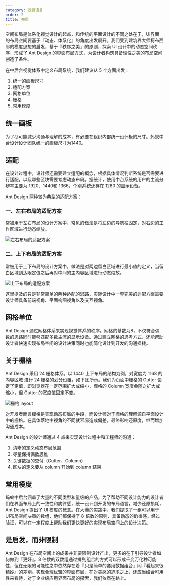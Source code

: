 ```yaml
---
category: 视觉语言
order: 2
title: 布局
---
```


空间布局是体系化视觉设计的起点，和传统的平面设计的不同之处在于，UI界面的布局空间要基于『动态、体系化』的角度出发展开。我们受到建筑界大师柯布西耶的模度思想的启发，基于『秩序之美』的原则，探索 UI 设计中的动态空间秩序，形成了 Ant Design 的界面布局方式，为设计者构筑具备理性之美的布局空间创造了条件。

在中后台视觉体系中定义布局系统，我们建议从 5 个方面出发：

1. 统一的画板尺寸
1. 适配方案
1. 网格单位
1. 栅格
1. 常用模度

## 统一画板

为了尽可能减少沟通与理解的成本，有必要在组织内部统一设计板的尺寸。蚂蚁中台设计设计团队统一的画板尺寸为1440。

## 适配

在设计过程中，设计师还需要建立适配的概念，根据具体情况判断系统是否需要进行适配，以及哪些区块需要考虑动态布局。据统计，使用中台系统的用户的主流分辨率主要为 1920、1440和 1366，个别系统还存在 1280 的显示设备。

Ant Design 两种较为典型的适配方案：

### 一、左右布局的适配方案

常被用于左右布局的设计方案中，常见的做法是将左边的导航栏固定，对右边的工作区域进行动态缩放。

![左右布局的适配方案](https://gw.alipayobjects.com/zos/rmsportal/xQRlXSOwrRonMOIYXeRZ.png)

### 二、上下布局的适配方案

常被用于上下布局的设计方案中，做法是对两边留白区域进行最小值的定义，当留白区域到达限定值之后再对中间的主内容区域进行动态缩放。

![上下布局的适配方案](https://gw.alipayobjects.com/zos/rmsportal/XzcyeBnPowMqKStoDHMk.png)

这里提及的只是非常简单的两种适配的思路，实际设计中一套完美的适配方案需要设计师具备前端视角、平面构图视角以及交互视角。

## 网格单位

Ant Design 通过网格体系来实现视觉体系的秩序。网格的基数为8，不仅符合偶数的思路同时能够匹配多数主流的显示设备。通过建立网格的思考方式，还能帮助设计者快速实现布局空间的设计决策同时也能简化设计到开发的沟通损耗。

## 关于栅格

Ant Design 采用 24 栅格体系。以 1440 上下布局的结构为例，对宽度为 1168 的内容区域 进行 24 栅格的划分设置，如下图所示。我们为页面中栅格的 Gutter 设定了定值，即浏览器在一定范围扩大或缩小，栅格的 Column 宽度会随之扩大或缩小，但 Gutter 的宽度值固定不变。

![栅格 layout](https://gw.alipayobjects.com/zos/rmsportal/TGgqrjNNHljnktGrafre.png)

对开发者而言栅格是实现动态布局的手段，而设计师对于栅格的理解源自平面设计中的栅格。在具体落地中视角的不同就容易造成偏差，最终影响还原度，继而增加沟通成本。

Ant Design 的设计师通过 4 点来实现设计过程中和工程师的沟通：

1. 清晰的定义动态布局范围
1. 尽量保持偶数思维
1. 关键数据的交付（Gutter、Column）
1. 区块的定义要从 column 开始到 column 结束

## 常用模度

蚂蚁中后台涵盖了大量的不同类型和量级的产品，为了帮助不同设计能力的设计者们在界面布局上的一致性和韵律感，统一设计到开发的布局语言，减少还原损耗，Ant Design 提出了 UI 模度的概念。在大量的实践中，我们提取了一组可以用于UI布局空间决策的数组，他们都保持了 8 倍数的原则、具备动态的韵律感。经过验证，可以在一定程度上帮助我们更快更好的实现布局空间上的设计决策。

## 是启发，而非限制

Ant Design 在布局空间上的成果并非要限制设计产出，更多的在于引导设计者如何做到『更好』。8 倍数的双数组通过排列组合的方式可以形成千变万化种可能性，但在无限的可能性之中依然存在着『只是简单的套用数据组合』同『看起来很精妙』的差别。实现合理优雅的界面布局，在对美感的追求之上，还应当结合可用性来看待，对于企业级应用界面布局的探索，我们依然在路上。
